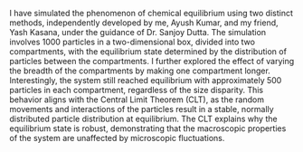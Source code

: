 I have simulated the phenomenon of chemical equilibrium using two distinct methods, independently developed by me, Ayush Kumar, and my friend, Yash Kasana, under the guidance of Dr. Sanjoy Dutta. The simulation involves 1000 particles in a two-dimensional box, divided into two compartments, with the equilibrium state determined by the distribution of particles between the compartments. I further explored the effect of varying the breadth of the compartments by making one compartment longer. Interestingly, the system still reached equilibrium with approximately 500 particles in each compartment, regardless of the size disparity. This behavior aligns with the Central Limit Theorem (CLT), as the random movements and interactions of the particles result in a stable, normally distributed particle distribution at equilibrium. The CLT explains why the equilibrium state is robust, demonstrating that the macroscopic properties of the system are unaffected by microscopic fluctuations.
